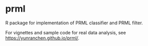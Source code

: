 # prml
R package for implementation of PRML classifier and PRML filter.

For vignettes and sample code for real data analysis, see <https://yunranchen.github.io/prml/>.






